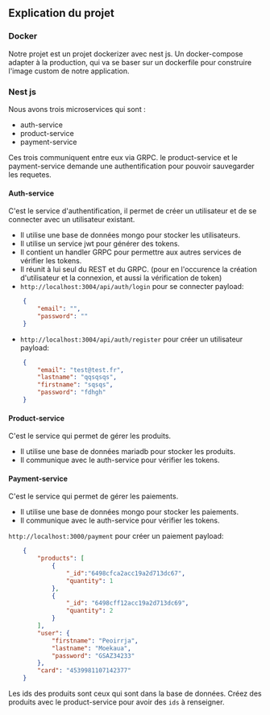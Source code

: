 ## Explication du projet

### Docker
Notre projet est un projet dockerizer avec nest js. 
Un docker-compose adapter à la production, qui va se baser sur un dockerfile pour construire l'image custom de notre application.

### Nest js
Nous avons trois microservices qui sont :
- auth-service
- product-service
- payment-service

Ces trois communiquent entre eux via GRPC.
le product-service et le payment-service demande une authentification pour pouvoir sauvegarder les requetes.

#### Auth-service
C'est le service d'authentification, il permet de créer un utilisateur et de se connecter avec un utilisateur existant.
- Il utilise une base de données mongo pour stocker les utilisateurs.
- Il utilise un service jwt pour générer des tokens.
- Il contient un handler GRPC pour permettre aux autres services de vérifier les tokens.
- Il réunit à lui seul du REST et du GRPC. (pour en l'occurence la création d'utilisateur et la connexion, et aussi la vérification de token)
- `http://localhost:3004/api/auth/login` pour se connecter
payload:
```json
    {
        "email": "",
        "password": ""
    }
```

- `http://localhost:3004/api/auth/register` pour créer un utilisateur
payload:
```json
    {
        "email": "test@test.fr",
        "lastname": "qqsqsqs",
        "firstname": "sqsqs",
        "password": "fdhgh"
    }
```

#### Product-service
C'est le service qui permet de gérer les produits.
- Il utilise une base de données mariadb pour stocker les produits.
- Il communique avec le auth-service pour vérifier les tokens.



#### Payment-service
C'est le service qui permet de gérer les paiements.
- Il utilise une base de données mongo pour stocker les paiements.
- Il communique avec le auth-service pour vérifier les tokens.

`http://localhost:3000/payment` pour créer un paiement
payload:
```json
    {
        "products": [
            {
                "_id":"6498cfca2acc19a2d713dc67",
                "quantity": 1
            },
            {
                "_id": "6498cff12acc19a2d713dc69",
                "quantity": 2
            }
        ],
        "user": {
            "firstname": "Peoirrja",
            "lastname": "Moekaua",
            "password": "GSAZ34233"
        },
        "card": "4539981107142377"
    }
```
Les ids des produits sont ceux qui sont dans la base de données. Créez des produits avec le product-service pour avoir des `ids` à renseigner.





